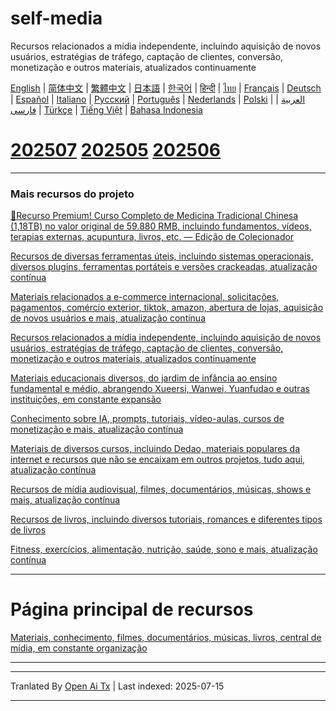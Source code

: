 # self-media
Recursos relacionados a mídia independente, incluindo aquisição de novos usuários, estratégias de tráfego, captação de clientes, conversão, monetização e outros materiais, atualizados continuamente

[English](https://openaitx.github.io/view.html?user=mswnlz&project=self-media&lang=en) | [简体中文](https://openaitx.github.io/view.html?user=mswnlz&project=self-media&lang=zh-CN) | [繁體中文](https://openaitx.github.io/view.html?user=mswnlz&project=self-media&lang=zh-TW) | [日本語](https://openaitx.github.io/view.html?user=mswnlz&project=self-media&lang=ja) | [한국어](https://openaitx.github.io/view.html?user=mswnlz&project=self-media&lang=ko) | [हिन्दी](https://openaitx.github.io/view.html?user=mswnlz&project=self-media&lang=hi) | [ไทย](https://openaitx.github.io/view.html?user=mswnlz&project=self-media&lang=th) | [Français](https://openaitx.github.io/view.html?user=mswnlz&project=self-media&lang=fr) | [Deutsch](https://openaitx.github.io/view.html?user=mswnlz&project=self-media&lang=de) | [Español](https://openaitx.github.io/view.html?user=mswnlz&project=self-media&lang=es) | [Italiano](https://openaitx.github.io/view.html?user=mswnlz&project=self-media&lang=it) | [Русский](https://openaitx.github.io/view.html?user=mswnlz&project=self-media&lang=ru) | [Português](https://openaitx.github.io/view.html?user=mswnlz&project=self-media&lang=pt) | [Nederlands](https://openaitx.github.io/view.html?user=mswnlz&project=self-media&lang=nl) | [Polski](https://openaitx.github.io/view.html?user=mswnlz&project=self-media&lang=pl) | [العربية](https://openaitx.github.io/view.html?user=mswnlz&project=self-media&lang=ar) | [فارسی](https://openaitx.github.io/view.html?user=mswnlz&project=self-media&lang=fa) | [Türkçe](https://openaitx.github.io/view.html?user=mswnlz&project=self-media&lang=tr) | [Tiếng Việt](https://openaitx.github.io/view.html?user=mswnlz&project=self-media&lang=vi) | [Bahasa Indonesia](https://openaitx.github.io/view.html?user=mswnlz&project=self-media&lang=id)



# [202507](https://raw.githubusercontent.com/mswnlz/self-media/main/202507.md) [202505](https://raw.githubusercontent.com/mswnlz/self-media/main/202505.md) [202506](https://raw.githubusercontent.com/mswnlz/self-media/main/202506.md)

---------------
### Mais recursos do projeto

[🎁Recurso Premium! Curso Completo de Medicina Tradicional Chinesa (1,18TB) no valor original de 59.880 RMB, incluindo fundamentos, vídeos, terapias externas, acupuntura, livros, etc. — Edição de Colecionador](https://github.com/mswnlz/chinese-traditional)

[Recursos de diversas ferramentas úteis, incluindo sistemas operacionais, diversos plugins, ferramentas portáteis e versões crackeadas, atualização contínua](https://github.com/mswnlz/tools)


[Materiais relacionados a e-commerce internacional, solicitações, pagamentos, comércio exterior, tiktok, amazon, abertura de lojas, aquisição de novos usuários e mais, atualização contínua](https://github.com/mswnlz/cross-border)

[Recursos relacionados a mídia independente, incluindo aquisição de novos usuários, estratégias de tráfego, captação de clientes, conversão, monetização e outros materiais, atualizados continuamente](https://github.com/mswnlz/self-media)

[Materiais educacionais diversos, do jardim de infância ao ensino fundamental e médio, abrangendo Xueersi, Wanwei, Yuanfudao e outras instituições, em constante expansão](https://github.com/mswnlz/edu-knowlege)

[Conhecimento sobre IA, prompts, tutoriais, vídeo-aulas, cursos de monetização e mais, atualização contínua](https://github.com/mswnlz/AIknowledge)

[Materiais de diversos cursos, incluindo Dedao, materiais populares da internet e recursos que não se encaixam em outros projetos, tudo aqui, atualização contínua](https://github.com/mswnlz/curriculum)

[Recursos de mídia audiovisual, filmes, documentários, músicas, shows e mais, atualização contínua](https://github.com/mswnlz/movies)

[Recursos de livros, incluindo diversos tutoriais, romances e diferentes tipos de livros](https://github.com/mswnlz/book)


[Fitness, exercícios, alimentação, nutrição, saúde, sono e mais, atualização contínua](https://github.com/mswnlz/healthy)


---------------

# Página principal de recursos
[Materiais, conhecimento, filmes, documentários, músicas, livros, central de mídia, em constante organização](https://github.com/mswnlz)

---------------


---

Tranlated By [Open Ai Tx](https://github.com/OpenAiTx/OpenAiTx) | Last indexed: 2025-07-15

---